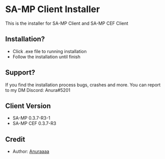 # SA-MP Client Installer
This is the installer for SA-MP Client and SA-MP CEF Client

## Installation?
- Click .exe file to running installation
- Follow the installation until finish

## Support?
If you find the installation process bugs, crashes and more. You can report to my DM Discord: Anura#5201

## Client Version
- SA-MP 0.3.7-R3-1
- SA-MP CEF 0.3.7-R3

## Credit
- Author: [Anuraaaa](https://github.com/Anuraaaa)